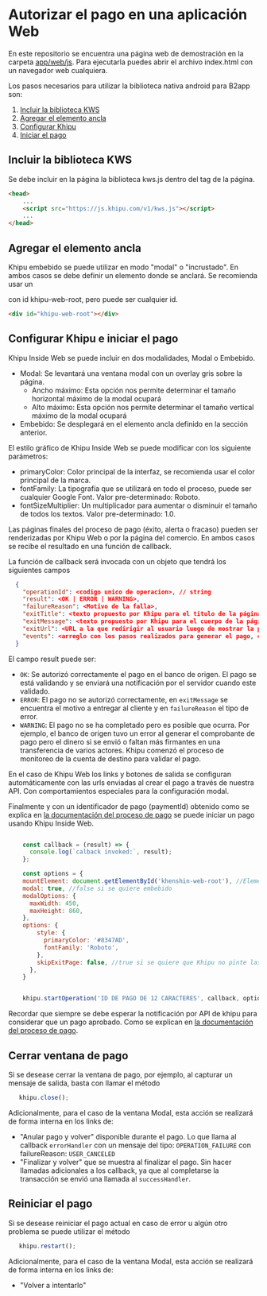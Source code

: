 # Autorizar el pago en una aplicación Web

En este repositorio se encuentra una página web de demostración en la carpeta [app/web/js](https://github.com/khipu/khipu-inside-demo/tree/master/app/web/js). Para ejecutarla puedes abrir el archivo index.html con un navegador web cualquiera.

Los pasos necesarios para utilizar la biblioteca nativa android para B2app son:

1. [Incluir la biblioteca KWS](#incluir-la-biblioteca-kws)
2. [Agregar el elemento ancla](#agregar-el-elemento-ancla)
3. [Configurar Khipu](#configurar-khipu)
4. [Iniciar el pago](#iniciar-el-pago)

## Incluir la biblioteca KWS

Se debe incluir en la página la biblioteca kws.js dentro del tag <head> de la página.

```html
<head>
    ...
    <script src="https://js.khipu.com/v1/kws.js"></script>
    ...
</head>
```

## Agregar el elemento ancla

Khipu embebido se puede utilizar en modo "modal" o "incrustado". En ambos casos se debe definir un elemento donde se anclará. Se recomienda usar un <div> con id khipu-web-root, pero puede ser cualquier id.

```html
<div id="khipu-web-root"></div>
```

## Configurar Khipu e iniciar el pago

Khipu Inside Web se puede incluir en dos modalidades, Modal o Embebido.
- Modal: Se levantará una ventana modal con un overlay gris sobre la página.
  - Ancho máximo: Esta opción nos permite determinar el tamaño horizontal máximo de la modal ocupará
  - Alto máximo: Esta opción nos permite determinar el tamaño vertical máximo de la modal ocupará
- Embebido: Se desplegará en el elemento ancla definido en la sección anterior.

El estilo gráfico de Khipu Inside Web se puede modificar con los siguiente parámetros:
- primaryColor: Color principal de la interfaz, se recomienda usar el color principal de la marca.
- fontFamily: La tipografía que se utilizará en todo el proceso, puede ser cualquier Google Font. Valor pre-determinado: Roboto.
- fontSizeMultiplier: Un multiplicador para aumentar o disminuir el tamaño de todos los textos. Valor pre-determinado: 1.0.

Las páginas finales del proceso de pago (éxito, alerta o fracaso) pueden ser renderizadas por Khipu Web o por la página del comercio. En ambos casos se recibe el resultado en una función de callback.

La función de callback será invocada con un objeto que tendrá los siguientes campos

```json
  {
    "operationId": <codigo unico de operacion>, // string
    "result": <OK | ERROR | WARNING>,
    "failureReason": <Motivo de la falla>,
    "exitTitle": <texto propuesto por Khipu para el titulo de la página de salida>, //string
    "exitMessage": <texto propuesto por Khipu para el cuerpo de la página de salida>, //string
    "exitUrl": <URL a la que redirigir al usuario luego de mostrar la página de salida>, //string
    "events": <arreglo con los pasos realizados para generar el pago, con sus estampas de tiempo>
  }
```

El campo result puede ser:

- `OK`: Se autorizó correctamente el pago en el banco de origen. El pago se está validando y se enviará una notificación por el servidor cuando este validado.
- `ERROR`: El pago no se autorizó correctamente, en `exitMessage` se encuentra el motivo a entregar al cliente y en `failureReason` el tipo de error.
- `WARNING`: El pago no se ha completado pero es posible que ocurra. Por ejemplo, el banco de origen tuvo un error al generar el comprobante de pago pero el dinero si se envió o faltan más firmantes en una transferencia de varios actores. Khipu comenzó el proceso de monitoreo de la cuenta de destino para validar el pago.

En el caso de Khipu Web los links y botones de salida se configuran automáticamente con las urls enviadas al crear el pago a través de nuestra API. Con comportamientos especiales para la configuración modal.

Finalmente y con un identificador de pago (paymentId) obtenido como se explica en [la documentación del proceso de pago](README.md) se puede iniciar un pago usando Khipu Inside Web.

```js

    const callback = (result) => {
      console.log(`calback invoked:`, result);
    };

    const options = {
    mountElement: document.getElementById('khenshin-web-root'), //Elemento ancla
    modal: true, //false si se quiere embebido
    modalOptions: {
      maxWidth: 450,
      maxHeight: 860,
    },
    options: {
        style: {
          primaryColor: '#8347AD',
          fontFamily: 'Roboto',
        },
        skipExitPage: false, //true si se quiere que Khipu no pinte las páginas finales
      },
    }


    khipu.startOperation('ID DE PAGO DE 12 CARACTERES', callback, options);
```

Recordar que siempre se debe esperar la notificación por API de khipu para considerar que un pago aprobado. Como se explican en [la documentación del proceso de pago](README.md).

## Cerrar ventana de pago

Si se desease cerrar la ventana de pago, por ejemplo, al capturar un mensaje de salida, basta con llamar el método

```js
   khipu.close();
```

Adicionalmente, para el caso de la ventana Modal, esta acción se realizará de forma interna en los links de:
- "Anular pago y volver" disponible durante el pago. Lo que llama al callback `errorHandler` con un mensaje 
del tipo: `OPERATION_FAILURE` con failureReason: `USER_CANCELED`
- "Finalizar y volver" que se muestra al finalizar el pago. Sin hacer llamadas adicionales a los callback, ya que
al completarse la transacción se envió una llamada al `successHandler`.

## Reiniciar el pago

Si se desease reiniciar el pago actual en caso de error u algún otro problema se puede utilizar el método

```js
   khipu.restart();
```

Adicionalmente, para el caso de la ventana Modal, esta acción se realizará de forma interna en los links de:
- "Volver a intentarlo"
